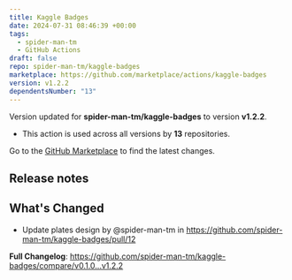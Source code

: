 ```yaml
---
title: Kaggle Badges
date: 2024-07-31 08:46:39 +00:00
tags:
  - spider-man-tm
  - GitHub Actions
draft: false
repo: spider-man-tm/kaggle-badges
marketplace: https://github.com/marketplace/actions/kaggle-badges
version: v1.2.2
dependentsNumber: "13"
---
```



Version updated for **spider-man-tm/kaggle-badges** to version **v1.2.2**.
- This action is used across all versions by **13** repositories.

Go to the [GitHub Marketplace](https://github.com/marketplace/actions/kaggle-badges) to find the latest changes.

## Release notes

## What's Changed
* Update plates design by @spider-man-tm in https://github.com/spider-man-tm/kaggle-badges/pull/12


**Full Changelog**: https://github.com/spider-man-tm/kaggle-badges/compare/v0.1.0...v1.2.2
